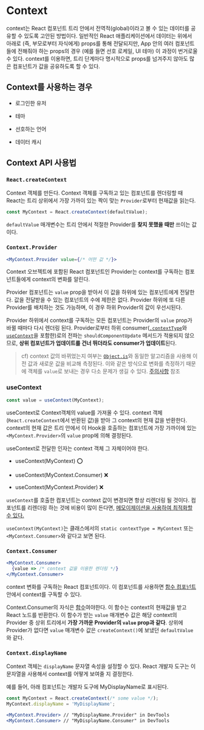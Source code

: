 # Context 

context는 React 컴포넌트 트리 안에서 전역적(global)이라고 볼 수 있는 데이터를 공유할 수 있도록 고안된 방법이다. 일반적인 React 애플리케이션에서 데이터는 위에서 아래로 (즉, 부모로부터 자식에게) props를 통해 전달되지만, App 안의 여러 컴포넌트들에 전해줘야 하는 props의 경우 (예를 들면 선호 로케일, UI 테마) 이 과정이 번거로울 수 있다. context를 이용하면, 트리 단계마다 명시적으로 props를 넘겨주지 않아도 많은 컴포넌트가 값을 공유하도록 할 수 있다.

## Context를 사용하는 경우

- 로그인한 유저

- 테마

- 선호하는 언어

- 데이터 캐시

  

## Context API 사용법

### `React.createContext`

 Context 객체를 만든다. Context 객체를 구독하고 있는 컴포넌트를 렌더링할 때 React는 트리 상위에서 가장 가까이 있는 짝이 맞는 `Provider`로부터 현재값을 읽는다.

```jsx
const MyContext = React.createContext(defaultValue);
```

`defaultValue` 매개변수는 트리 안에서 적절한 Provider를 **찾지 못했을 때만** 쓰이는 값이다.



### `Context.Provider`

```jsx
<MyContext.Provider value={/* 어떤 값 */}>
```

Context 오브젝트에 포함된 React 컴포넌트인 Provider는 context를 구독하는 컴포넌트들에게 context의 변화를 알린다.

Provider 컴포넌트는 `value` prop을 받아서 이 값을 하위에 있는 컴포넌트에게 전달한다. 값을 전달받을 수 있는 컴포넌트의 수에 제한은 없다. Provider 하위에 또 다른 Provider를 배치하는 것도 가능하며, 이 경우 하위 Provider의 값이 우선시된다.

Provider 하위에서 context를 구독하는 모든 컴포넌트는 Provider의 `value` prop가 바뀔 때마다 다시 렌더링 된다. Provider로부터 하위 consumer([`.contextType`](https://ko.reactjs.org/docs/context.html#classcontexttype)와 [`useContext`](https://ko.reactjs.org/docs/hooks-reference.html#usecontext)을 포함한)로의 전파는 `shouldComponentUpdate` 메서드가 적용되지 않으므로, **상위 컴포넌트가 업데이트를 건너 뛰더라도 consumer가 업데이트**된다.

> cf) context 값의 바뀌었는지 여부는 [`Object.is`](https://developer.mozilla.org/ko/docs/Web/JavaScript/Reference/Global_Objects/Object/is#설명)와 동일한 알고리즘을 사용해 이전 값과 새로운 값을 비교해 측정된다. 이와 같은 방식으로 변화를 측정하기 때문에 객체를 `value`로 보내는 경우 다소 문제가 생길 수 있다. [주의사항](https://ko.reactjs.org/docs/context.html#caveats) 참조



### useContext

```jsx
const value = useContext(MyContext);
```

useContext로 Context객체의 value를 가져올 수 있다. context 객체(`React.createContext`에서 반환된 값)을 받아 그 context의 현재 값을 반환한다. context의 현재 값은 트리 안에서 이 Hook을 호출하는 컴포넌트에 가장 가까이에 있는 `<MyContext.Provider>`의 `value` prop에 의해 결정된다.

useContext로 전달한 인자는 context 객체 그 자체이어야 한다. 

- useContext(MyContext) ⭕️

- useContext(MyContext.Consumer) ❌

- useContext(MyContext.Provider) ❌

`useContext`를 호출한 컴포넌트는 context 값이 변경되면 항상 리렌더링 될 것이다. 컴포넌트를 리렌더링 하는 것에 비용이 많이 든다면, [메모이제이션을 사용하여 최적화할 수 있다.](https://github.com/facebook/react/issues/15156#issuecomment-474590693)

`useContext(MyContext)`는 클래스에서의 `static contextType = MyContext` 또는 `<MyContext.Consumer>`와 같다고 보면 된다.



### `Context.Consumer`

```jsx
<MyContext.Consumer>
  {value => /* context 값을 이용한 렌더링 */}
</MyContext.Consumer>
```

context 변화를 구독하는 React 컴포넌트이다. 이 컴포넌트를 사용하면 [함수 컴포넌트](https://ko.reactjs.org/docs/components-and-props.html#function-and-class-components)안에서 context를 구독할 수 있다.

Context.Consumer의 자식은 [함수](https://ko.reactjs.org/docs/render-props.html#using-props-other-than-render)여야한다. 이 함수는 context의 현재값을 받고 React 노드를 반환한다. 이 함수가 받는 `value` 매개변수 값은 해당 context의 Provider 중 상위 트리에서 **가장 가까운 Provider의 `value` prop과 같다**. 상위에 Provider가 없다면 `value` 매개변수 값은 `createContext()`에 보냈던 `defaultValue`와 같다.



### `Context.displayName`

Context 객체는 `displayName` 문자열 속성을 설정할 수 있다. React 개발자 도구는 이 문자열을 사용해서 context를 어떻게 보여줄 지 결정한다.

예를 들어, 아래 컴포넌트는 개발자 도구에 MyDisplayName로 표시된다.

```jsx
const MyContext = React.createContext(/* some value */);
MyContext.displayName = 'MyDisplayName';

<MyContext.Provider> // "MyDisplayName.Provider" in DevTools
<MyContext.Consumer> // "MyDisplayName.Consumer" in DevTools
```